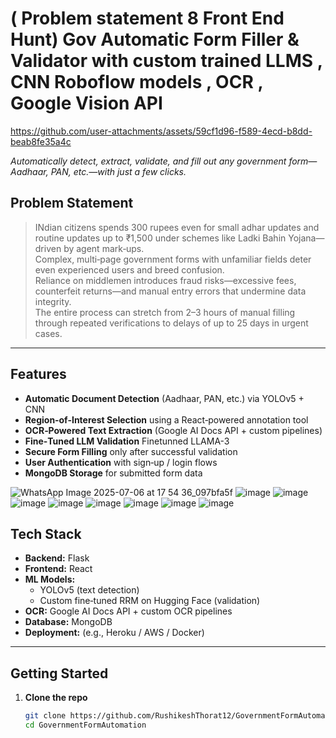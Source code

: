 # ( Problem statement 8 Front End Hunt) Gov  Automatic Form Filler & Validator with custom trained LLMS , CNN Roboflow models , OCR , Google Vision API 


https://github.com/user-attachments/assets/59cf1d96-f589-4ecd-b8dd-beab8fe35a4c



*Automatically detect, extract, validate, and fill out any government form—Aadhaar, PAN, etc.—with just a few clicks.*

## Problem Statement
> INdian citizens spends 300 rupees even for  small adhar updates and routine updates  up to ₹1,500 under schemes like Ladki Bahin Yojana—driven by agent mark‑ups.  
> Complex, multi‑page government forms with unfamiliar fields deter even experienced users and breed confusion.  
> Reliance on middlemen introduces fraud risks—excessive fees, counterfeit returns—and manual entry errors that undermine data integrity.  
> The entire process can stretch from 2–3 hours of manual filling through repeated verifications to delays of up to 25 days in urgent cases.

---

## Features
- **Automatic Document Detection** (Aadhaar, PAN, etc.) via YOLOv5 + CNN  
- **Region‑of‑Interest Selection** using a React‑powered annotation tool  
- **OCR‑Powered Text Extraction** (Google AI Docs API + custom pipelines)  
- **Fine‑Tuned LLM  Validation** Finetunned LLAMA-3 
- **Secure Form Filling** only after successful validation  
- **User Authentication** with sign‑up / login flows  
- **MongoDB Storage** for submitted form data  


![WhatsApp Image 2025-07-06 at 17 54 36_097bfa5f](https://github.com/user-attachments/assets/ba1ce500-6597-454a-b698-c9770d315606)
![image](https://github.com/user-attachments/assets/96c0e172-88b1-4dc8-a143-bebd78c9b11c)
![image](https://github.com/user-attachments/assets/8f1062e4-3186-4690-8021-72270e80dc53)
![image](https://github.com/user-attachments/assets/3614f301-9906-4b04-88d4-85067f881f7e)
![image](https://github.com/user-attachments/assets/3402a584-0afe-48f3-8e63-8f94d7a98f92)
![image](https://github.com/user-attachments/assets/fa861678-9490-4e5a-9d6e-22afd9f75040)
![image](https://github.com/user-attachments/assets/0e1a2ee7-68b8-406b-ae7c-da3c5fd14620)
![image](https://github.com/user-attachments/assets/84234417-9868-4081-8266-4e5bcbe54644)
![image](https://github.com/user-attachments/assets/5670e325-062c-4e7a-b7b8-a4e83dee7f3c)







## Tech Stack
- **Backend:** Flask  
- **Frontend:** React  
- **ML Models:**  
  - YOLOv5 (text detection)  
  - Custom fine‑tuned RRM on Hugging Face (validation)  
- **OCR:** Google AI Docs API + custom OCR pipelines  
- **Database:** MongoDB  
- **Deployment:** (e.g., Heroku / AWS / Docker)

---

## Getting Started

1. **Clone the repo**  
   ```bash
   git clone https://github.com/RushikeshThorat12/GovernmentFormAutomation.git
   cd GovernmentFormAutomation
